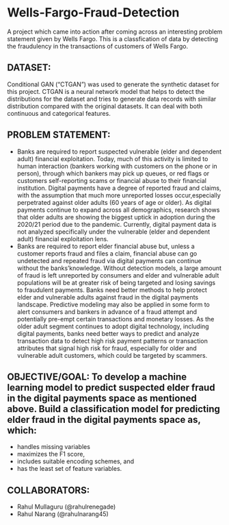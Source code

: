 # Wells-Fargo-Fraud-Detection
A project which came into action after coming across an interesting problem statement given by Wells Fargo. This is a classfication of data by detecting the fraudulency in the transactions of customers of Wells Fargo.
## **DATASET**:
Conditional GAN (“CTGAN”) was used to generate the synthetic dataset for this project. CTGAN is a neural network model that helps to detect the distributions for the dataset and tries to generate data records with similar distribution compared with the original datasets. It can deal with both continuous and categorical features.
## **PROBLEM STATEMENT:**
  - Banks are required to report suspected vulnerable (elder and dependent adult) financial exploitation. Today, much of this activity is limited to human interaction (bankers working with customers on the phone or in person), through which bankers may pick up queues, or red flags or customers self-reporting scams or financial abuse to their financial institution. Digital payments have a degree of reported fraud and claims, with the assumption that much more unreported losses occur,especially perpetrated against older adults (60 years of age or older). As digital payments continue to expand across all demographics, research shows that older adults are showing the biggest uptick in adoption during the 2020/21 period due to the pandemic. Currently, digital payment data is not analyzed specifically under the vulnerable (elder and dependent adult) financial exploitation lens. 
  - Banks are required to report elder financial abuse but, unless a customer reports fraud and files a claim, financial abuse can go undetected and repeated fraud via digital payments can continue without the banks’knowledge. Without detection models, a large amount of fraud is left unreported by consumers and elder and vulnerable adult populations will be at greater risk of being targeted and losing savings to fraudulent payments. Banks need better methods to help protect elder and vulnerable adults against fraud in the digital payments landscape. Predictive modeling may also be applied in some form to alert consumers and bankers in advance of a fraud attempt and potentially pre-empt certain transactions and monetary losses. As the older adult segment continues to adopt digital technology, including digital payments, banks need better ways to predict and analyze transaction data to detect high risk payment patterns or transaction attributes that signal high risk for fraud, especially for older and vulnerable adult customers, which could be targeted by scammers. 
## **OBJECTIVE/GOAL:** To develop a machine learning model to predict suspected elder fraud in the digital payments space as mentioned above. Build a classification model for predicting elder fraud in the digital payments space as, which:
  - handles missing variables
  - maximizes the F1 score,
  - includes suitable encoding schemes, and
  - has the least set of feature variables.
## **COLLABORATORS:**
  - Rahul Mullaguru (@rahulrenegade)
  - Rahul Narang (@rahulnarang45)
